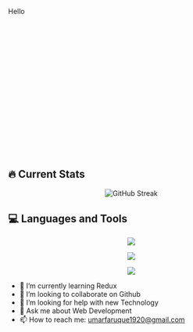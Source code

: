 
  
<div style="background: url(https://assets-global.website-files.com/624c384f8381545e20dec7ac/631777f4355814432ef5cb02_Copy%20of%20_MAIN_anim_open_banking.gif); background-size: cover; background-position: center; height: 300px;">
  <p>Hello</p>
</div>


## 🔥 Current Stats

<div align="center">
<img src="https://streak-stats.demolab.com?user=omarfarukee&theme=highcontrast&hide_border=true&card_width=800&background=45%2C00E9D7%2C7952EB78&stroke=39D4EB&ring=0AD6EB&border=EB5454&fire=08EBEA&currStreakNum=01FFD6&sideNums=000000&currStreakLabel=00FFC1&sideLabels=000000&dates=FFFFFF" alt="GitHub Streak" />
</div>


##  💻 Languages and Tools 


<p align="center">
  <a href="https://skillicons.dev">
    <img src="https://skillicons.dev/icons?i=html,css,tailwind,bootstrap,js,ts,firebase,react,nodejs" />
  </a>
</p>
<p align="center">
  <a href="https://skillicons.dev">
    <img src="https://skillicons.dev/icons?i=express,mongodb,nextjs,redux,scss,git,github,postman" />
  </a>
</p>
<p align="center">
  <a href="https://skillicons.dev">
    <img src="https://skillicons.dev/icons?i=vscode,vite,npm,yarn,vercel,netlify,figma" />
  </a>
</p>

- 🌱 I’m currently learning Redux 
- 👯 I’m looking to collaborate on Github 
- 🤔 I’m looking for help with new Technology 
- 💬 Ask me about Web Development  
- 📫 How to reach me:  umarfaruque1920@gmail.com

